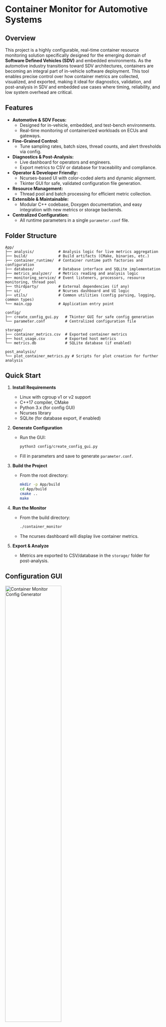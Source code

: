 # Container Monitor for Automotive Systems

## Overview

This project is a highly configurable, real-time container resource monitoring solution specifically designed for the emerging domain of **Software Defined Vehicles (SDV)** and embedded environments. As the automotive industry transitions toward SDV architectures, containers are becoming an integral part of in-vehicle software deployment. This tool enables precise control over how container metrics are collected, visualized, and exported, making it ideal for diagnostics, validation, and post-analysis in SDV and embedded use cases where timing, reliability, and low system overhead are critical.

## Features

- **Automotive & SDV Focus:**  
  - Designed for in-vehicle, embedded, and test-bench environments.
  - Real-time monitoring of containerized workloads on ECUs and gateways.
- **Fine-Grained Control:**  
  - Tune sampling rates, batch sizes, thread counts, and alert thresholds via config.
- **Diagnostics & Post-Analysis:**  
  - Live dashboard for operators and engineers.
  - Export metrics to CSV or database for traceability and compliance.
- **Operator & Developer Friendly:**  
  - Ncurses-based UI with color-coded alerts and dynamic alignment.
  - Tkinter GUI for safe, validated configuration file generation.
- **Resource Management:**  
  - Thread pool and batch processing for efficient metric collection.
- **Extensible & Maintainable:**  
  - Modular C++ codebase, Doxygen documentation, and easy integration with new metrics or storage backends.
- **Centralized Configuration:**  
  - All runtime parameters in a single `parameter.conf` file.

## Folder Structure

```
App/
├── analysis/           # Analysis logic for live metrics aggregation
├── build/              # Build artifacts (CMake, binaries, etc.)
├── container_runtime/  # Container runtime path factories and configuration
├── database/           # Database interface and SQLite implementation
├── metrics_analyzer/   # Metrics reading and analysis logic
├── monitoring_service/ # Event listeners, processors, resource monitoring, thread pool
├── thirdparty/         # External dependencies (if any)
├── ui/                 # Ncurses dashboard and UI logic
├── utils/              # Common utilities (config parsing, logging, common types)
└── main.cpp            # Application entry point

config/
├── create_config_gui.py   # Tkinter GUI for safe config generation
└── parameter.conf         # Centralized configuration file

storage/
├── container_metrics.csv  # Exported container metrics
├── host_usage.csv         # Exported host metrics
└── metrics.db             # SQLite database (if enabled)

post_analysis/
└── plot_container_metrics.py # Scripts for plot creation for further analysis
```

## Quick Start

1. **Install Requirements**
   - Linux with cgroup v1 or v2 support
   - C++17 compiler, CMake
   - Python 3.x (for config GUI)
   - Ncurses library
   - SQLite (for database export, if enabled)

2. **Generate Configuration**
   - Run the GUI:  
     ```bash
     python3 config/create_config_gui.py
     ```
   - Fill in parameters and save to generate `parameter.conf`.

3. **Build the Project**
   - From the root directory:
     ```bash
     mkdir -p App/build
     cd App/build
     cmake ..
     make
     ```

4. **Run the Monitor**
   - From the build directory:
     ```bash
     ./container_monitor
     ```
   - The ncurses dashboard will display live container metrics.

5. **Export & Analyze**
   - Metrics are exported to CSV/database in the `storage/` folder for post-analysis.

## Configuration GUI

<img src="./docs/images/config_gui.png" alt="Container Monitor Config Generator" style="width:60%;">
<!-- ![Container Monitor Config Generator](./docs/images/config_gui.png) -->

*The above GUI (Tkinter-based) allows you to safely generate and validate your configuration file (`parameter.conf`).*

## parameter.conf Example

```ini
runtime=docker
cgroup=v1
database=sqlite
ui_refresh_interval_ms=2000
resource_sampling_interval_ms=100
container_event_refresh_interval_ms=100
db_path=../../storage/metrics.db
ui_enabled=true
batch_size=20
alert_warning=80.0
alert_critical=100.0
thread_count=3
thread_capacity=5
file_export_folder_path=../../storage
```

### Parameter Explanations

| Parameter                             | Description                                                                        |
|---------------------------------------|------------------------------------------------------------------------------------|
| `runtime`                             | Container runtime to monitor (`docker` or `podman`).                               |
| `cgroup`                              | Cgroup version used by the system (`v1` or `v2`).                                  |
| `database`                            | Database backend for historical storage (`sqlite`, `mysql`, etc.).                 |
| `ui_refresh_interval_ms`              | UI dashboard refresh interval in milliseconds.                                     |
| `resource_sampling_interval_ms`       | How often to sample container resource usage (CPU, memory, PIDs, etc) in milliseconds.  |
| `container_event_refresh_interval_ms` | How often to poll for container start/stop events in milliseconds.                 |
| `db_path`                             | Path to the database file for storing metrics.                                     |
| `ui_enabled`                          | Enable (`true`) or disable (`false`) the ncurses dashboard UI.                     |
| `batch_size`                          | Number of container samples to process by each thread.              |
| `alert_warning`                       | Warning threshold (percentage) with Yellow color in Ncurses UI for resource usage (e.g., 80.0 for 80%).            |
| `alert_critical`                      | Critical threshold (percentage) with Red color in Ncurses UI for resource usage (e.g., 100.0 for 100%).         |
| `thread_count`                        | Number of resource monitoring threads to spawn.                                    |
| `thread_capacity`                     | Maximum number of containers each thread can handle.                               |
| `file_export_folder_path`             | Directory where CSV and other export files are saved.                              |

## Ncurses-Based Real-Time Dashboard

This UI provides a clear, color-coded, and dynamically aligned view of all live containers and their max resource usage. It is designed for both engineers and operators, making it easy to monitor system health at a glance.

- **Live Updates:** The dashboard refreshes at a configurable interval, always showing the latest max metrics.
- **Color-Coded Alerts:** Resource usage is highlighted in green, yellow, or red based on configurable thresholds for quick status assessment.
- **Dynamic Alignment:** Columns automatically adjust to container name length for readability.
- **Minimal Overhead:** The UI is lightweight and suitable for embedded and automotive environments.

<img src="./docs/images/ncurses_ui.gif" alt="Ncurses UI Demo" style="width:100%;">

## Post-Analysis Dashboard & Interactive Plotting

After collecting live metrics, this project enables powerful post-analysis through CSV and database exports. The `storage/` folder contains `container_metrics.csv`, `host_usage.csv`, and (optionally) `metrics.db` (SQLite).

For in-depth analysis, use the provided Tkinter-based post-analysis dashboard (`post_analysis/plot_container_metrics.py`). This interactive tool allows you to:

- **Visualize Resource Usage:** Plot CPU, memory, and PIDs for each container and the host over time.
- **Zoom In/Out:** Focus on specific time windows using the zoom controls.
- **Scroll Timeline:** Move across the time axis to inspect different periods of activity.
- **Select Containers:** Toggle visibility of individual containers to declutter the view or focus on specific workloads.
- **Toggle Host Metrics:** Show or hide host CPU and memory usage for a clearer container-only perspective.
- **Live Data Inspection:** Hover over the plots to see precise values for all selected containers and the host at any time point.

<img src="./docs/images/post_analysis_ui.gif" alt="Post-Analysis UI Demo" style="width:100%;">

*The above demo shows the interactive post-analysis dashboard, where you can zoom, scroll, select containers, and toggle host metrics for detailed resource usage analysis.*

## Video Walkthroughs

To help users and contributors better understand the project, two YouTube videos will be provided:

1. **Project Motivation & Background**  
   This video will explain the motivation behind building a real-time container monitor for SDV/automotive/embedded environments, the challenges addressed, and the unique features of this solution.


2. **Live Demo & Usage Guide**  
   This video will walk through the setup, configuration, real-time dashboard, and post-analysis features, demonstrating the tool in action.


*Once available, the videos will be embedded here for easy access.*

## How Is This Solution Better Than Other Tools?

- [**cAdvisor**](https://github.com/google/cadvisor):  
  Heavyweight, designed for cloud/Kubernetes, not for embedded/SDV. No real-time dashboard, limited sampling control, and not easily configurable for automotive use cases.

- [**cmonitor**](https://github.com/f18m/cmonitor/tree/master):  
  General-purpose, console-based, Python (higher overhead), limited configurability, no advanced UI, and not tailored for SDV/automotive.

- **Grafana/Prometheus:**  
  Powerful for cloud/enterprise, but requires complex setup, not real-time, and not suitable for embedded/SDV without significant adaptation.

- [**podman stats**](https://docs.podman.io/en/latest/markdown/podman-stats.1.html) / [**docker stats**](https://docs.docker.com/engine/reference/commandline/stats/):  
  Simple CLI tools, no historical export, no alerting, no dashboard, and no configurability for sampling or resource management.

## Future Work

- **Podman Support:**  
  Upcoming releases will add full support for monitoring containers managed by Podman, in addition to Docker.

- **Cgroup v2 Compatibility:**  
  The tool will be extended to support systems using cgroup v2, ensuring compatibility with the latest Linux distributions and container runtimes.

- **Expanded Metrics:**  
  Beyond CPU, memory, and PID monitoring, future versions will track additional cgroup parameters such as I/O, network usage, and block device statistics, providing a more comprehensive view of container resource consumption.

If you have specific feature requests or would like to contribute, please open an issue or submit a pull request!

## Documentation & Architecture

- For a comprehensive overview of the system design, security, and extensibility, see [Architecture Documentation](docs/architecture/architecture.md).
- Doxygen HTML docs: After building, open `docs/doxygen/html/index.html` in your browser.

## License

This project is licensed under the MIT License.